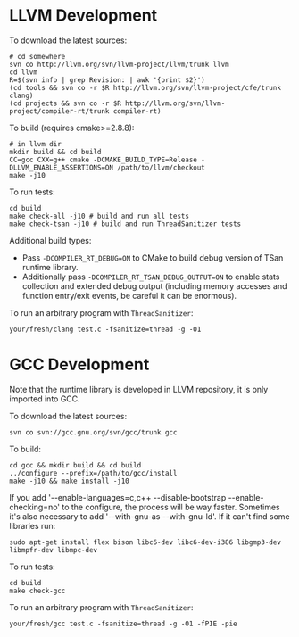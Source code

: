 # LLVM Development

To download the latest sources:
```shell
# cd somewhere
svn co http://llvm.org/svn/llvm-project/llvm/trunk llvm
cd llvm
R=$(svn info | grep Revision: | awk '{print $2}')
(cd tools && svn co -r $R http://llvm.org/svn/llvm-project/cfe/trunk clang)
(cd projects && svn co -r $R http://llvm.org/svn/llvm-project/compiler-rt/trunk compiler-rt)
```

To build (requires cmake>=2.8.8):
```shell
# in llvm dir
mkdir build && cd build
CC=gcc CXX=g++ cmake -DCMAKE_BUILD_TYPE=Release -DLLVM_ENABLE_ASSERTIONS=ON /path/to/llvm/checkout
make -j10
```

To run tests:
```
cd build
make check-all -j10 # build and run all tests
make check-tsan -j10 # build and run ThreadSanitizer tests
```

Additional build types:

* Pass `-DCOMPILER_RT_DEBUG=ON` to CMake to build debug version of TSan runtime library.
* Additionally pass `-DCOMPILER_RT_TSAN_DEBUG_OUTPUT=ON` to enable stats collection
  and extended debug output (including memory accesses and function entry/exit events, be
  careful it can be enormous).

To run an arbitrary program with `ThreadSanitizer`:
```
your/fresh/clang test.c -fsanitize=thread -g -O1
```

# GCC Development

Note that the runtime library is developed in LLVM repository, it is only imported into GCC.

To download the latest sources:
```
svn co svn://gcc.gnu.org/svn/gcc/trunk gcc
```

To build:
```
cd gcc && mkdir build && cd build
../configure --prefix=/path/to/gcc/install
make -j10 && make install -j10
```

If you add '--enable-languages=c,c++ --disable-bootstrap --enable-checking=no' to the configure, the process will be way faster.  Sometimes it's also necessary to add '--with-gnu-as --with-gnu-ld'.  If it can't find some libraries run:
```
sudo apt-get install flex bison libc6-dev libc6-dev-i386 libgmp3-dev libmpfr-dev libmpc-dev
```

To run tests:
```
cd build
make check-gcc
```

To run an arbitrary program with `ThreadSanitizer`:
```
your/fresh/gcc test.c -fsanitize=thread -g -O1 -fPIE -pie
```